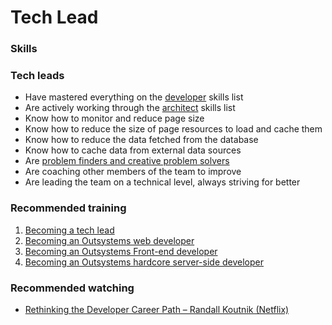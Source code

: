 # Tech Lead

### Skills

### Tech leads
* Have mastered everything on the [developer](developer.md) skills list
* Are actively working through the [architect](architect.md) skills list
* Know how to monitor and reduce page size
* Know how to reduce the size of page resources to load and cache them
* Know how to reduce the data fetched from the database
* Know how to cache data from external data sources
* Are [problem finders and creative problem solvers](https://www.youtube.com/watch?v=yIPbE7BssOs)
* Are coaching other members of the team to improve
* Are leading the team on a technical level, always striving for better

### Recommended training
1. [Becoming a tech lead](https://www.outsystems.com/learn/paths/17/becoming-a-tech-lead/)
1. [Becoming an Outsystems web developer](https://www.outsystems.com/learn/paths/2/becoming-a-web-developer/)
1. [Becoming an Outsystems Front-end developer](https://www.outsystems.com/learn/paths/16/becoming-a-front-end-developer-in-outsystems/)
1. [Becoming an Outsystems hardcore server-side developer](https://www.outsystems.com/learn/paths/5/becoming-a-hardcore-server-side-developer/)

### Recommended watching
* [Rethinking the Developer Career Path – Randall Koutnik (Netflix)](https://www.youtube.com/watch?v=yIPbE7BssOs)